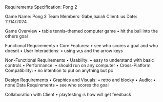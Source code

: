 Requirements Specification: Pong 2

Game Name: Pong 2
Team Members: Gabe,Isaiah
Client: us
Date: 11/14/2024

Game Overview
	•	table tennis–themed computer game
	•	hit the ball into the others goal



Functional Requirements
	•	Core Features:
	•	see who scores a goal and who doesnt
	•	User Interactions:
	•	using w,s and the arrow keys



Non-Functional Requirements
	•	Usability:
	•	easy to understand with basic controls
	•	Performance:
	•	should run on any computer
	•	Cross-Platform Compatibility:
	•	no intention to put on anything but pc


Design Requirements
	•	Graphics and Visuals:
	•	retro and blocky
	•	Audio:
	•	none
Data Requirements
	•	see who scores the goal
	


Collaboration with Client
	•	playtesting is how will get feedback
